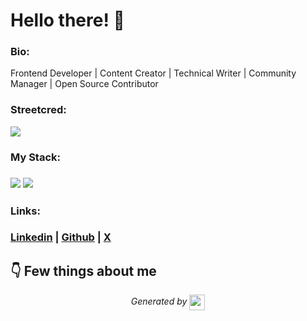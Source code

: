 
# Hello there! 👋


### Bio:

Frontend Developer | Content Creator | Technical Writer | Community Manager | Open Source Contributor
            

### Streetcred:

<a href="https://www.tublian.com/profile/Blossomeze?ss=true"><img src="https://t74hnvwwsd.execute-api.us-east-1.amazonaws.com/dev/ft/profile/streetcred/badge/Blossomeze?type=without_score"></a>

### My Stack:

### <img src="https://t74hnvwwsd.execute-api.us-east-1.amazonaws.com/dev/ft/profile/streetcred/github/tag/JavaScript"/> <img src="https://t74hnvwwsd.execute-api.us-east-1.amazonaws.com/dev/ft/profile/streetcred/github/tag/Frontend"/>

### 

### 

### Links:

### <a href="https://www.linkedin.com/in/blossom-eze-76146923a">Linkedin</a> | <a href="https://www.github.com/Blossomeze">Github</a> | <a href="https://x.com/Blossomeze_">X</a>

## 👇 Few things about me


<div>

            
</div>




<p align="center">
<i>Generated by <a href="https://www.tublian.com/"><img src="https://tublian-newsletter-assets.s3.amazonaws.com/just-logo.png" width="25" style="vertical-align: middle"/></i>
</p>
